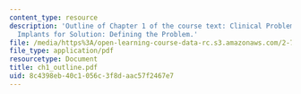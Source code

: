 ```yaml
---
content_type: resource
description: 'Outline of Chapter 1 of the course text: Clinical Problems Requiring
  Implants for Solution: Defining the Problem.'
file: /media/https%3A/open-learning-course-data-rc.s3.amazonaws.com/2-782j-design-of-medical-devices-and-implants-spring-2006/8c4398eb40c1056c3f8daac57f2467e7_ch1_outline.pdf
file_type: application/pdf
resourcetype: Document
title: ch1_outline.pdf
uid: 8c4398eb-40c1-056c-3f8d-aac57f2467e7
---
```

